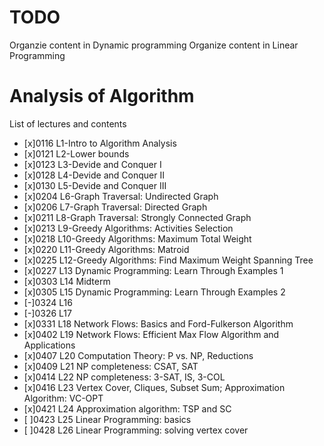 # TODO
Organzie content in Dynamic programming
Organize content in Linear Programming

# Analysis of Algorithm
List of lectures and contents
- [x]0116 L1-Intro to Algorithm Analysis
- [x]0121 L2-Lower bounds
- [x]0123 L3-Devide and Conquer I
- [x]0128 L4-Devide and Conquer II
- [x]0130 L5-Devide and Conquer III
- [x]0204 L6-Graph Traversal: Undirected Graph
- [x]0206 L7-Graph Traversal: Directed Graph
- [x]0211 L8-Graph Traversal: Strongly Connected Graph
- [x]0213 L9-Greedy Algorithms: Activities Selection
- [x]0218 L10-Greedy Algorithms: Maximum Total Weight
- [x]0220 L11-Greedy Algorithms: Matroid
- [x]0225 L12-Greedy Algorithms: Find Maximum Weight Spanning Tree
- [x]0227 L13 Dynamic Programming: Learn Through Examples 1
- [x]0303 L14 Midterm
- [x]0305 L15 Dynamic Programming: Learn Through Examples 2
- [-]0324 L16
- [-]0326 L17
- [x]0331 L18 Network Flows: Basics and Ford-Fulkerson Algorithm
- [x]0402 L19 Network Flows: Efficient Max Flow Algorithm and Applications
- [x]0407 L20 Computation Theory: P vs. NP, Reductions
- [x]0409 L21 NP completeness: CSAT, SAT
- [x]0414 L22 NP completeness: 3-SAT, IS, 3-COL
- [x]0416 L23 Vertex Cover, Cliques, Subset Sum; Approximation Algorithm: VC-OPT
- [x]0421 L24 Approximation algorithm: TSP and SC
- [ ]0423 L25 Linear Programming: basics
- [ ]0428 L26 Linear Programming: solving vertex cover